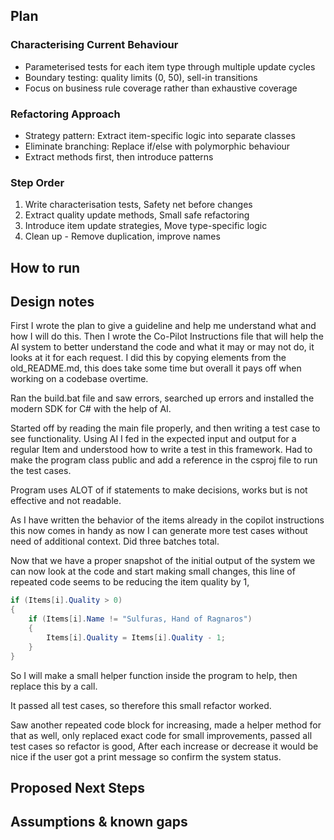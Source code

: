 ## Plan

### Characterising Current Behaviour
- Parameterised tests for each item type through multiple update cycles
- Boundary testing: quality limits (0, 50), sell-in transitions
- Focus on business rule coverage rather than exhaustive coverage

### Refactoring Approach
- Strategy pattern: Extract item-specific logic into separate classes
- Eliminate branching: Replace if/else with polymorphic behaviour
- Extract methods first, then introduce patterns

### Step Order
1. Write characterisation tests, Safety net before changes
2. Extract quality update methods, Small safe refactoring
3. Introduce item update strategies, Move type-specific logic
4. Clean up - Remove duplication, improve names


## How to run

## Design notes

First I wrote the plan to give a guideline and help me understand what and how I will do this. Then I wrote the Co-Pilot Instructions file that will help the AI system to better understand the code and what it may or may not do, it looks at it for each request. I did this by copying elements from the old_README.md, this does take some time but overall it pays off when working on a codebase overtime.

Ran the build.bat file and saw errors, searched up errors and installed the modern SDK for C# with the help of AI.

Started off by reading the main file properly, and then writing a test case to see functionality. Using AI I fed in the expected input and output for a regular Item and understood how to write a test in this framework. Had to make the program class public and add a reference in the csproj file to run the test cases. 

Program uses ALOT of if statements to make decisions, works but is not effective and not readable.

As I have written the behavior of the items already in the copilot instructions this now comes in handy as now I can generate more test cases without need of additional context. Did three batches total. 

Now that we have a proper snapshot of the initial output of the system we can now look at the code and start making small changes, this line of repeated code seems to be reducing the item quality by 1,

```csharp
if (Items[i].Quality > 0)
{
    if (Items[i].Name != "Sulfuras, Hand of Ragnaros")
    {
        Items[i].Quality = Items[i].Quality - 1;
    }
}
```
So I will make a small helper function inside the program to help, then replace this by a call.

It passed all test cases, so therefore this small refactor worked.

Saw another repeated code block for increasing, made a helper method for that as well, only replaced exact code for small improvements, passed all test cases so refactor is good, After each increase or decrease it would be nice if the user got a print message so confirm the system status.







## Proposed Next Steps

## Assumptions & known gaps

